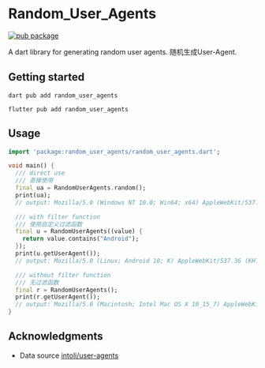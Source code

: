 # Random_User_Agents

[![pub package](https://img.shields.io/pub/v/random_user_agents.svg)](https://pub.dev/packages/random_user_agents)

A dart library for generating random user agents.
随机生成User-Agent.


## Getting started

```shell 
dart pub add random_user_agents
```

```shell 
flutter pub add random_user_agents
```

## Usage


```dart
import 'package:random_user_agents/random_user_agents.dart';

void main() {
  /// direct use
  /// 直接使用
  final ua = RandomUserAgents.random();
  print(ua);
  // output: Mozilla/5.0 (Windows NT 10.0; Win64; x64) AppleWebKit/537.36 (KHTML, like Gecko) Chrome/126.0.0.0 Safari/537.36

  /// with filter function
  /// 使用自定义过滤函数
  final u = RandomUserAgents((value) {
    return value.contains("Android");
  });
  print(u.getUserAgent());
  // output: Mozilla/5.0 (Linux; Android 10; K) AppleWebKit/537.36 (KHTML, like Gecko) Chrome/126.0.0.0 Mobile Safari/537.36

  /// without filter function
  /// 无过滤函数
  final r = RandomUserAgents();
  print(r.getUserAgent());
  // output: Mozilla/5.0 (Macintosh; Intel Mac OS X 10_15_7) AppleWebKit/605.1.15 (KHTML, like Gecko) Version/16.6 Safari/605.1.15
}
```

## Acknowledgments

- Data source [intoli/user-agents](https://github.com/intoli/user-agents)